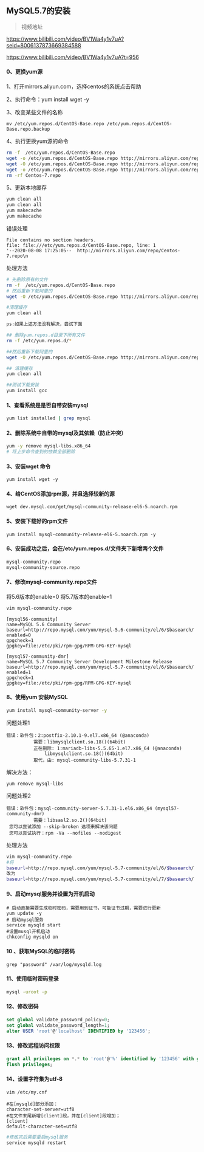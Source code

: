 ## MySQL5.7的安装

> 视频地址

https://www.bilibili.com/video/BV1Wa4y1v7uA?seid=8006137873669384588

https://www.bilibili.com/video/BV1Wa4y1v7uA?t=956



#### 0、更换yum源

1、打开mirrors.aliyun.com，选择centos的系统点击帮助

2、执行命令：yum install wget -y

3、改变某些文件的名称

```
mv /etc/yum.repos.d/CentOS-Base.repo /etc/yum.repos.d/CentOS-Base.repo.backup
```

4、执行更换yum源的命令

```bash
rm -f  /etc/yum.repos.d/CentOS-Base.repo
wget -o /etc/yum.repos.d/CentOS-Base.repo http://mirrors.aliyun.com/repo/Centos-7.repo
wget -O /etc/yum.repos.d/CentOS-Base.repo http://mirrors.aliyun.com/repo/Centos-7.repo
wget -o /etc/yum.repos.d/CentOS-Base.repo http://mirrors.aliyun.com/repo/Centos-6.repo
rm -rf Centos-7.repo
```

5、更新本地缓存

```bash
yum clean all
yum clean all
yum makecache
yum makecache 
```

错误处理

```
File contains no section headers.
file: file:///etc/yum.repos.d/CentOS-Base.repo, line: 1
'--2020-08-08 17:25:05--  http://mirrors.aliyun.com/repo/Centos-7.repo\n
```

处理方法

```bash
# 先删除原有的文件
rm -f  /etc/yum.repos.d/CentOS-Base.repo
# 然后重新下载阿里的
wget -O /etc/yum.repos.d/CentOS-Base.repo http://mirrors.aliyun.com/repo/Centos-7.repo

#清理缓存
yum clean all

ps:如果上述方法没有解决，尝试下面 

## 删除yum.repos.d目录下所有文件
rm -f /etc/yum.repos.d/*

##然后重新下载阿里的
wget -O /etc/yum.repos.d/CentOS-Base.repo http://mirrors.aliyun.com/repo/Centos-7.repo

## 清理缓存
yum clean all

##测试下载安装
yum install gcc
```



#### 1、查看系统是是否自带安装mysql

```bash
yum list installed | grep mysql
```

#### 2、删除系统中自带的mysql及其依赖（防止冲突）

```bash
yum -y remove mysql-libs.x86_64
# 将上步命令查到的依赖全部删除
```

#### 3、安装wget 命令

```
yum install wget -y
```

#### 4、给CentOS添加rpm源，并且选择较新的源

```
wget dev.mysql.com/get/mysql-community-release-el6-5.noarch.rpm
```

#### 5、安装下载好的rpm文件

```
yum install mysql-community-release-el6-5.noarch.rpm -y
```

#### 6、安装成功之后，会在/etc/yum.repos.d/文件夹下新增两个文件

```bash
mysql-community.repo
mysql-community-source.repo
```

#### 7、修改mysql-community.repo文件

将5.6版本的enable=0  将5.7版本的enable=1

```bash
vim mysql-community.repo
```



```properties
[mysql56-community]
name=MySQL 5.6 Community Server
baseurl=http://repo.mysql.com/yum/mysql-5.6-community/el/6/$basearch/
enabled=0
gpgcheck=1
gpgkey=file:/etc/pki/rpm-gpg/RPM-GPG-KEY-mysql

[mysql57-community-dmr]
name=MySQL 5.7 Community Server Development Milestone Release
baseurl=http://repo.mysql.com/yum/mysql-5.7-community/el/6/$basearch/
enabled=1
gpgcheck=1
gpgkey=file:/etc/pki/rpm-gpg/RPM-GPG-KEY-mysql
```

#### 8、使用yum 安装MySQL

```bash
yum install mysql-community-server -y
```

问题处理1

```
错误：软件包：2:postfix-2.10.1-9.el7.x86_64 (@anaconda)
          需要：libmysqlclient.so.18()(64bit)
          正在删除: 1:mariadb-libs-5.5.65-1.el7.x86_64 (@anaconda)
              libmysqlclient.so.18()(64bit)
          取代，由: mysql-community-libs-5.7.31-1
```



解决方法：

```
yum remove mysql-libs
```



问题处理2

```
错误：软件包：mysql-community-server-5.7.31-1.el6.x86_64 (mysql57-community-dmr)
          需要：libsasl2.so.2()(64bit)
 您可以尝试添加 --skip-broken 选项来解决该问题
 您可以尝试执行：rpm -Va --nofiles --nodigest

```

处理方法

```bash
vim mysql-community.repo
#将
baseurl=http://repo.mysql.com/yum/mysql-5.7-community/el/6/$basearch/
改为
baseurl=http://repo.mysql.com/yum/mysql-5.7-community/el/7/$basearch/
```

#### 9、启动mysql服务并设置为开机启动

```properties
# 启动直接需要生成临时密码，需要用到证书，可能证书过期，需要进行更新
yum update -y
# 启动mysql服务
service mysqld start
#设置musql开机启动
chkconfig mysqld on
```

#### 10 、获取MySQL的临时密码

```properties
grep "password" /var/log/mysqld.log

```

#### 11、使用临时密码登录

```bash
mysql -uroot -p
```

#### 12、修改密码

```sql
set global validate_password_policy=0;
set global validate_password_length=1;
alter USER 'root'@'localhost' IDENTIFIED by '123456';

```

#### 13、修改远程访问权限

```sql
grant all privileges on *.* to 'root'@'%' identified by '123456' with grant option;
flush privileges;
```

#### 14、设置字符集为utf-8

```bash
vim /etc/my.cnf
```

```
#在[mysqld]部分添加：
character-set-server=utf8
#在文件末尾新增[client]段，并在[client]段增加；
[client]
default-character-set=utf8

```

```bash
#修改完后需要重启mysql服务
service mysqld restart
```

















































